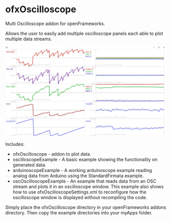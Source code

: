 ofxOscilloscope
===============

Multi Oscilloscope addon for openFrameworks.

Allows the user to easily add multiple oscilloscope panels each able to plot multiple data streams.

<img src="./assets/oscOscilloscope.png" width="650">

Includes:
- ofxOscilloscope - addon to plot data.
- oscilloscopeExample - A basic example showing the functionality on generated data.
- arduinoscopeExample - A working arduinoscope example reading analog data from Arduino using the StandardFirmata example.
- oscOscilloscopeExample - An example that reads data from an OSC stream and plots it in an oscilloscope window. This example also shows how to use ofxOscilloscopeSettings.xml to reconfigure how the oscilloscope window is displayed without recompiling the code.

Simply place the ofxOscilloscope directory in your openFrameworks addons directory. Then copy the example directories into your myApps folder. 

